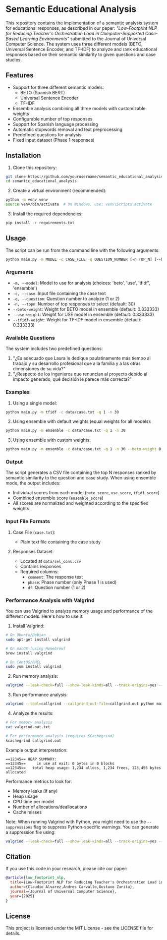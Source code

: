 # Semantic Educational Analysis

This repository contains the implementation of a semantic analysis system for educational responses, as described in our paper: *"Low-Footprint NLP for Reducing Teacher's Orchestration Load in Computer-Supported Case-Based Learning Environments"* submitted to the Journal of Universal Computer Science. The system uses three different models (BETO, Universal Sentence Encoder, and TF-IDF) to analyze and rank educational responses based on their semantic similarity to given questions and case studies.

## Features

- Support for three different semantic models:
  - BETO (Spanish BERT)
  - Universal Sentence Encoder
  - TF-IDF
- Ensemble analysis combining all three models with customizable weights
- Configurable number of top responses
- Support for Spanish language processing
- Automatic stopwords removal and text preprocessing
- Predefined questions for analysis
- Fixed input dataset (Phase 1 responses)

## Installation

1. Clone this repository:
```bash
git clone https://github.com/yourusername/semantic_educational_analysis.git
cd semantic_educational_analysis
```

2. Create a virtual environment (recommended):
```bash
python -m venv venv
source venv/bin/activate  # On Windows, use: venv\Scripts\activate
```

3. Install the required dependencies:
```bash
pip install -r requirements.txt
```

## Usage

The script can be run from the command line with the following arguments:

```bash
python main.py -m MODEL -c CASE_FILE -q QUESTION_NUMBER [-n TOP_N] [--beto-weight WEIGHT] [--use-weight WEIGHT] [--tfidf-weight WEIGHT]
```

### Arguments

- `-m, --model`: Model to use for analysis (choices: 'beto', 'use', 'tfidf', 'ensemble')
- `-c, --case`: Input file containing the case text
- `-q, --question`: Question number to analyze (1 or 2)
- `-n, --topn`: Number of top responses to select (default: 30)
- `--beto-weight`: Weight for BETO model in ensemble (default: 0.333333)
- `--use-weight`: Weight for USE model in ensemble (default: 0.333333)
- `--tfidf-weight`: Weight for TF-IDF model in ensemble (default: 0.333333)

### Available Questions

The system includes two predefined questions:

1. "¿Es adecuado que Laura le dedique paulatinamente más tiempo al trabajo y su desarrollo profesional que a la familia y a las otras dimensiones de su vida?"
2. "¿Respecto de los ingenieros que renuncian al proyecto debido al impacto generado, qué decisión le parece más correcta?"

### Examples

1. Using a single model:
```bash
python main.py -m tfidf -c data/case.txt -q 1 -n 30
```

2. Using ensemble with default weights (equal weights for all models):
```bash
python main.py -m ensemble -c data/case.txt -q 1 -n 30
```

3. Using ensemble with custom weights:
```bash
python main.py -m ensemble -c data/case.txt -q 1 -n 30 --beto-weight 0.2 --use-weight 0.5 --tfidf-weight 0.3
```

### Output

The script generates a CSV file containing the top N responses ranked by semantic similarity to the question and case study. When using ensemble mode, the output includes:

- Individual scores from each model (`beto_score`, `use_score`, `tfidf_score`)
- Combined ensemble score (`ensemble_score`)
- All scores are normalized and weighted according to the specified weights

### Input File Formats

1. Case File (`case.txt`):
   - Plain text file containing the case study
   
2. Responses Dataset:
   - Located at `data/sel_cons.csv`
   - Contains responses 
   - Required columns:
     - `comment`: The response text
     - `phase`: Phase number (only Phase 1 is used)
     - `df`: Question number (1 or 2) 


### Performance Analysis with Valgrind

You can use Valgrind to analyze memory usage and performance of the different models. Here's how to use it:

1. Install Valgrind:
```bash
# On Ubuntu/Debian
sudo apt-get install valgrind

# On macOS (using Homebrew)
brew install valgrind

# On CentOS/RHEL
sudo yum install valgrind
```

2. Run memory analysis:
```bash
valgrind --leak-check=full --show-leak-kinds=all --track-origins=yes --verbose --log-file=valgrind-out.txt python main.py -m MODEL -c data/case.txt -q 1
```

3. Run performance analysis:
```bash
valgrind --tool=callgrind --callgrind-out-file=callgrind.out python main.py -m MODEL -c data/case.txt -q 1
```

4. Analyze the results:
```bash
# For memory analysis
cat valgrind-out.txt

# For performance analysis (requires KCachegrind)
kcachegrind callgrind.out
```

Example output interpretation:
```
==12345== HEAP SUMMARY:
==12345==     in use at exit: 0 bytes in 0 blocks
==12345==   total heap usage: 1,234 allocs, 1,234 frees, 123,456 bytes allocated
```

Performance metrics to look for:
- Memory leaks (if any)
- Heap usage
- CPU time per model
- Number of allocations/deallocations
- Cache misses

Note: When running Valgrind with Python, you might need to use the `--suppressions` flag to suppress Python-specific warnings. You can generate a suppression file using:
```bash
valgrind --leak-check=full --show-leak-kinds=all --track-origins=yes --gen-suppressions=all python main.py -m MODEL -c data/case.txt -q 1 > python.supp
```

## Citation

If you use this code in your research, please cite our paper:

```bibtex
@article{low_footprint_nlp,
  title={Low-Footprint NLP for Reducing Teacher's Orchestration Load in Computer-Supported Case-Based Learning Environments},
  author={Claudio Alvarez,Andres Carvallo,Gustavo Zurita},
  journal={Journal of Universal Computer Science},
  year={2025}
}
```

## License

This project is licensed under the MIT License - see the LICENSE file for details.
